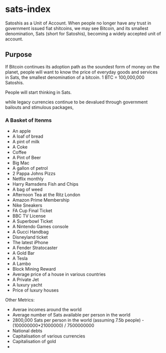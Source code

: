 # sats-index
Satoshis as a Unit of Account. When people no longer have any trust in government issued fiat shitcoins, we may see Bitcoin, and its smallest denomination, Sats (short for Satoshis), becoming a widely accepted unit of account.

## Purpose
If Bitcoin continues its adoption path as the soundest form of money on the planet, people will want to know the price of everyday goods and services in Sats, the smallest denomination of a bitcoin. 1 BTC = 100,000,000 Satoshis.

People will start thinking in Sats.


while legacy currencies continue to be devalued through government bailouts and stimulous packages, 


### A Basket of Itenms
* An apple
* A loaf of bread
* A pint of milk
* A Coke
* Coffee
* A Pint of Beer
* Big Mac
* A gallon of petrol
* 2 Pappa Johns Pizzs
* Netflix monthly
* Harry Ramsdens Fish and Chips
* A bag of weed
* Afternoon Tea at the Ritz London
* Amazon Prime Membership
* Nike Sneakers
* FA Cup Final Ticket
* BBC TV License
* A Superbowl Ticket
* A Nintendo Games console
* A Gucci Handbag
* Disneyland ticket
* The latest iPhone
* A Fender Stratocaster
* A Gold Bar
* A Tesla
* A Lambo
* Block Mining Reward
* Average price of a house in various countries
* A Private Jet
* A luxury yacht
* Price of luxury houses



Other Metrics:
* Averae incomes around the world
* Average number of Sats available per person in the world
* 2800,000 Sats per person in the world (assuming 7.5b people) - (100000000*21000000) / 7500000000
* National debts
* Capitalisation of various currencies
* Capitalisation of gold
* 


